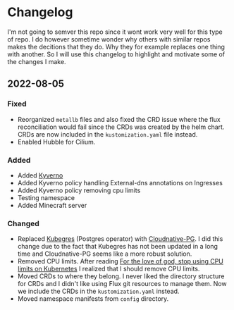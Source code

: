 # Changelog

I'm not going to semver this repo since it wont work very well for this type of repo. I do however sometime wonder why others with similar repos makes the decitions that they do. Why they for example replaces one thing with another. So I will use this changelog to highlight and motivate some of the changes I make.

## 2022-08-05

### Fixed
- Reorganized `metallb` files and also fixed the CRD issue where the flux reconciliation would fail since the CRDs was created by the helm chart. CRDs are now included in the `kustomization.yaml` file instead.
- Enabled Hubble for Cilium.

### Added
- Added [Kyverno](https://kyverno.io/)
- Added Kyverno policy handling External-dns annotations on Ingresses
- Added Kyverno policy removing cpu limits
- Testing namespace
- Added Minecraft server

### Changed
- Replaced [Kubegres](https://www.kubegres.io/) (Postgres operator) with [Cloudnative-PG](https://cloudnative-pg.io/). I did this change due to the fact that Kubegres has not been updated in a long time and Cloudnative-PG seems like a more robust solution.
- Removed CPU limits. After reading [For the love of god, stop using CPU limits on Kubernetes](https://home.robusta.dev/blog/stop-using-cpu-limits/) I realized that I should remove CPU limits.
- Moved CRDs to where they belong. I never liked the directory structure for CRDs and I didn't like using Flux git resources to manage them. Now we include the CRDs in the `kustomization.yaml` instead.
- Moved namespace manifests from `config` directory.
